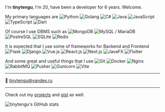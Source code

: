 I'm **tinytengu**, I'm 20, have been a developer for 6 years. Welcome.


My primary languages are
![Python](https://img.shields.io/badge/-Python-161b22?style=flat-square&logo=python)
![Golang](https://img.shields.io/badge/-Go-161b22?style=flat-square&logo=go)
![C#](https://img.shields.io/badge/-C%23-161b22?style=flat-square&logo=c-sharp)
![Java](https://img.shields.io/badge/-Java-161b22?style=flat-square&logo=java)
![JavaScript](https://img.shields.io/badge/-JavaScript-161b22?style=flat-square&logo=JavaScript)
![TypeScript](https://img.shields.io/badge/-TypeScript-161b22?style=flat-square&logo=TypeScript)
![Dart](https://img.shields.io/badge/-Dart-161b22?style=flat-square&logo=Dart)

Of course I use DBMS such as
![MongoDB](https://img.shields.io/badge/-MongoDB-161b22?style=flat-square&logo=mongodb)
![MySQL / MariaDB](https://img.shields.io/badge/-MySQL_/_MariaDB-161b22?style=flat-square&logo=mysql)
![PostreSQL](https://img.shields.io/badge/-PostreSQL-161b22?style=flat-square&logo=postgresql)
![SQLite](https://img.shields.io/badge/-SQLite-161b22?style=flat-square&logo=sqlite)
![Redis](https://img.shields.io/badge/-Redis-161b22?style=flat-square&logo=redis)

It is expected that I use some of frameworks for Backend and Frontend
![Flask](https://img.shields.io/badge/-Flask-161b22?style=flat-square&logo=flask)
![Django](https://img.shields.io/badge/-Django_(w/_DRF)-161b22?style=flat-square&logo=django)
![Vue.js](https://img.shields.io/badge/-Vue.js-161b22?style=flat-square&logo=vuedotjs)
![React.js](https://img.shields.io/badge/-React.js-161b22?style=flat-square&logo=react)
![Next.js](https://img.shields.io/badge/-Next.js-161b22?style=flat-square&logo=next.js)
![JavaFX](https://img.shields.io/badge/-JavaFX-161b22?style=flat-square)
![Flutter](https://img.shields.io/badge/-Flutter-161b22?style=flat-square&logo=Flutter)

And some great and useful things that I use
![Git](https://img.shields.io/badge/-Git_(unexpected)-161b22?style=flat-square&logo=Git)
![Docker](https://img.shields.io/badge/-Docker-161b22?style=flat-square&logo=Docker)
![Nginx](https://img.shields.io/badge/-Nginx-161b22?style=flat-square&logo=Nginx)
![RabbitMQ](https://img.shields.io/badge/-RabbitMQ-161b22?style=flat-square&logo=RabbitMQ)
![Pusher](https://img.shields.io/badge/-Pusher-161b22?style=flat-square&logo=pusher)
![Gunicorn](https://img.shields.io/badge/-Gunicorn-161b22?style=flat-square&logo=gunicorn)
![Vite](https://img.shields.io/badge/-Vite-161b22?style=flat-square&logo=vite)

___
📧 [tinytengu@yandex.ru](mailto:tinytengu@yandex.ru)
___
Check out my [projects](https://github.com/tinytengu?tab=repositories&q=&type=&language=&sort=stargazers) and [gist](https://gist.github.com/tinytengu) as well.

![tinytengu's GitHub stats](https://github-readme-stats.vercel.app/api?username=tinytengu&count_private=true&include_all_commits=1&show_icons=true&theme=dark&icon_color=0b7bbf&bg_color=101419&hide_border=1&title_color=0b7bbf&custom_title=tinytengu's+GitHub+Stats)
